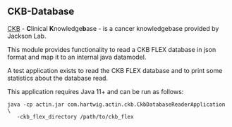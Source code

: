## CKB-Database

[CKB](https://ckbhome.jax.org) - **C**linical **K**nowledge**b**ase - is a cancer knowledgebase provided by Jackson Lab. 
 
This module provides functionality to read a CKB FLEX database in json format and map it to an internal java datamodel.

A test application exists to read the CKB FLEX database and to print some statistics about the database read.

This application requires Java 11+ and can be run as follows:

```
java -cp actin.jar com.hartwig.actin.ckb.CkbDatabaseReaderApplication \
   -ckb_flex_directory /path/to/ckb_flex
```
